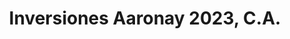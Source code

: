 ---
title: "Inversiones Aaronay 2023, C.A."
url: /caracas/inversiones-aaronay-2023-c-a/
shop: Kramladen
---